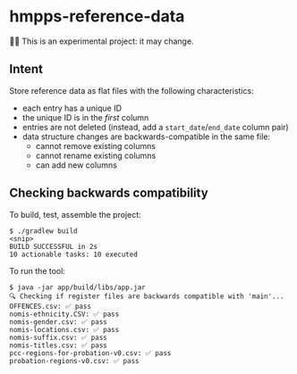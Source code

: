 # hmpps-reference-data

🧑‍🔬 This is an experimental project: it may change.

## Intent

Store reference data as flat files with the following characteristics:

- each entry has a unique ID
- the unique ID is in the _first_ column
- entries are not deleted (instead, add a `start_date`/`end_date` column pair)
- data structure changes are backwards-compatible in the same file:
    - cannot remove existing columns
    - cannot rename existing columns
    - can add new columns

## Checking backwards compatibility

To build, test, assemble the project:
```
$ ./gradlew build
<snip>
BUILD SUCCESSFUL in 2s
10 actionable tasks: 10 executed
```

To run the tool:
```
$ java -jar app/build/libs/app.jar
🔍 Checking if register files are backwards compatible with 'main'...
OFFENCES.csv: ✅ pass
nomis-ethnicity.CSV: ✅ pass
nomis-gender.csv: ✅ pass
nomis-locations.csv: ✅ pass
nomis-suffix.csv: ✅ pass
nomis-titles.csv: ✅ pass
pcc-regions-for-probation-v0.csv: ✅ pass
probation-regions-v0.csv: ✅ pass
```
